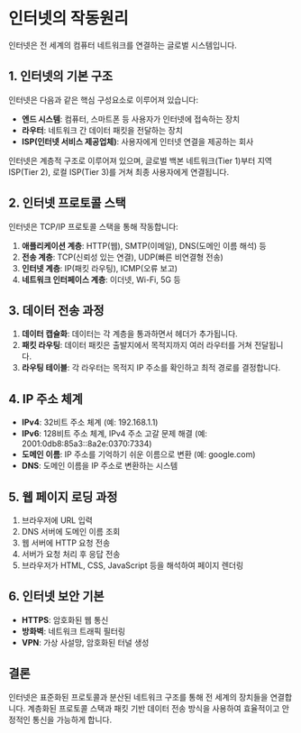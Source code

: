# 인터넷의 작동원리

인터넷은 전 세계의 컴퓨터 네트워크를 연결하는 글로벌 시스템입니다.

## 1. 인터넷의 기본 구조

인터넷은 다음과 같은 핵심 구성요소로 이루어져 있습니다:

- **엔드 시스템**: 컴퓨터, 스마트폰 등 사용자가 인터넷에 접속하는 장치
- **라우터**: 네트워크 간 데이터 패킷을 전달하는 장치
- **ISP(인터넷 서비스 제공업체)**: 사용자에게 인터넷 연결을 제공하는 회사

인터넷은 계층적 구조로 이루어져 있으며, 글로벌 백본 네트워크(Tier 1)부터 지역 ISP(Tier 2), 로컬 ISP(Tier 3)를 거쳐 최종 사용자에게 연결됩니다.

## 2. 인터넷 프로토콜 스택

인터넷은 TCP/IP 프로토콜 스택을 통해 작동합니다:

1. **애플리케이션 계층**: HTTP(웹), SMTP(이메일), DNS(도메인 이름 해석) 등
2. **전송 계층**: TCP(신뢰성 있는 연결), UDP(빠른 비연결형 전송)
3. **인터넷 계층**: IP(패킷 라우팅), ICMP(오류 보고)
4. **네트워크 인터페이스 계층**: 이더넷, Wi-Fi, 5G 등

## 3. 데이터 전송 과정

1. **데이터 캡슐화**: 데이터는 각 계층을 통과하면서 헤더가 추가됩니다.
2. **패킷 라우팅**: 데이터 패킷은 출발지에서 목적지까지 여러 라우터를 거쳐 전달됩니다.
3. **라우팅 테이블**: 각 라우터는 목적지 IP 주소를 확인하고 최적 경로를 결정합니다.

## 4. IP 주소 체계

- **IPv4**: 32비트 주소 체계 (예: 192.168.1.1)
- **IPv6**: 128비트 주소 체계, IPv4 주소 고갈 문제 해결 (예: 2001:0db8:85a3::8a2e:0370:7334)
- **도메인 이름**: IP 주소를 기억하기 쉬운 이름으로 변환 (예: google.com)
- **DNS**: 도메인 이름을 IP 주소로 변환하는 시스템

## 5. 웹 페이지 로딩 과정

1. 브라우저에 URL 입력
2. DNS 서버에 도메인 이름 조회
3. 웹 서버에 HTTP 요청 전송
4. 서버가 요청 처리 후 응답 전송
5. 브라우저가 HTML, CSS, JavaScript 등을 해석하여 페이지 렌더링

## 6. 인터넷 보안 기본

- **HTTPS**: 암호화된 웹 통신
- **방화벽**: 네트워크 트래픽 필터링
- **VPN**: 가상 사설망, 암호화된 터널 생성

## 결론

인터넷은 표준화된 프로토콜과 분산된 네트워크 구조를 통해 전 세계의 장치들을 연결합니다. 계층화된 프로토콜 스택과 패킷 기반 데이터 전송 방식을 사용하여 효율적이고 안정적인 통신을 가능하게 합니다.
